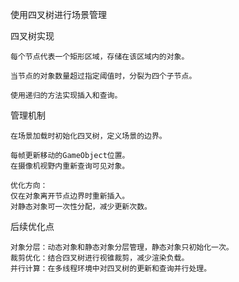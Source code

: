 ﻿使用四叉树进行场景管理

四叉树实现
    
    每个节点代表一个矩形区域，存储在该区域内的对象。
    
    当节点的对象数量超过指定阈值时，分裂为四个子节点。
    
    使用递归的方法实现插入和查询。

管理机制

    在场景加载时初始化四叉树，定义场景的边界。

    每帧更新移动的GameObject位置。
    在摄像机视野内重新查询可见对象。

    优化方向：
    仅在对象离开节点边界时重新插入。
    对静态对象可一次性分配，减少更新次数。

后续优化点

    对象分层：动态对象和静态对象分层管理，静态对象只初始化一次。
    裁剪优化：结合四叉树进行视锥裁剪，减少渲染负载。
    并行计算：在多线程环境中对四叉树的更新和查询并行处理。